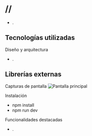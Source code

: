 # //
- .

Tecnologías utilizadas
- 

Diseño y arquitectura
- .

Librerías externas
- 

Capturas de pantalla
![Pantalla principal](assets/screenshot%2025-08-13%1.png)

Instalación
- npm install
- npm run dev

Funcionalidades destacadas
- .

